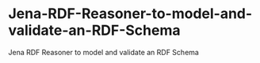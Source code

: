 # Jena-RDF-Reasoner-to-model-and-validate-an-RDF-Schema
Jena RDF Reasoner to model and validate an RDF Schema
